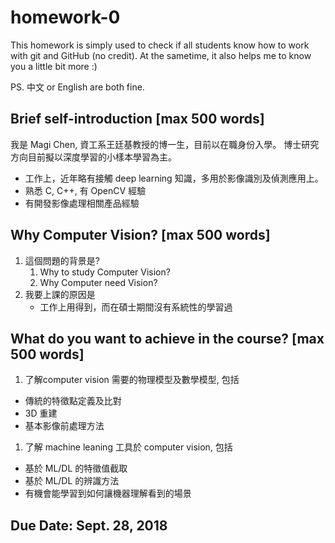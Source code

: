 # homework-0
This homework is simply used to check if all students know how to work with git and GitHub (no credit).
At the sametime, it also helps me to know you a little bit more :)

PS. 中文 or English are both fine.

## Brief self-introduction [max 500 words]
我是 Magi Chen, 資工系王廷基教授的博一生，目前以在職身份入學。
博士研究方向目前擬以深度學習的小樣本學習為主。
* 工作上，近年略有接觸 deep learning 知識，多用於影像識別及偵測應用上。
* 熟悉 C, C++, 有 OpenCV 經驗
* 有開發影像處理相關產品經驗

## Why Computer Vision? [max 500 words]
1. 這個問題的背景是? 
	1.  Why to study Computer Vision?
	1.  Why Computer need Vision?
1. 我要上課的原因是
	* 工作上用得到，而在碩士期間沒有系統性的學習過

## What do you want to achieve in the course? [max 500 words]
1. 了解computer vision 需要的物理模型及數學模型, 包括
* 傳統的特徵點定義及比對
* 3D 重建
* 基本影像前處理方法
1. 了解 machine leaning 工具於 computer vision, 包括
* 基於 ML/DL 的特徵值截取
* 基於 ML/DL 的辨識方法
* 有機會能學習到如何讓機器理解看到的場景

## Due Date: Sept. 28, 2018
